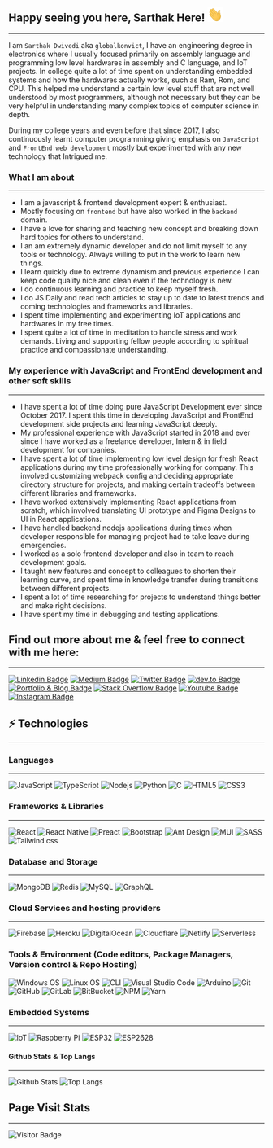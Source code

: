 ## Happy seeing you here, Sarthak Here! <img src="https://raw.githubusercontent.com/globalkonvict/globalkonvict/master/wave.gif" width="30px">

---

I am `Sarthak Dwivedi` aka `globalkonvict`, I have an engineering degree in electronics where I usually focused primarily on assembly language and programming low level hardwares in assembly and C language, and IoT projects. In college quite a lot of time spent on understanding embedded systems and how the hardwares actually works, such as Ram, Rom, and CPU. This helped me understand a certain low level stuff that are not well understood by most programmers, although not necessary but they can be very helpful in understanding many complex topics of computer science in depth.

During my college years and even before that since 2017, I also continuously learnt computer programming giving emphasis on `JavaScript` and `FrontEnd web development` mostly but experimented with any new technology that Intrigued me.

### What I am about

---

- I am a javascript & frontend development expert & enthusiast.
- Mostly focusing on `frontend` but have also worked in the `backend` domain.
- I have a love for sharing and teaching new concept and breaking down hard topics for others to understand.
- I an am extremely dynamic developer and do not limit myself to any tools or technology. Always willing to put in the work to learn new things.
- I learn quickly due to extreme dynamism and previous experience I can keep code quality nice and clean even if the technology is new.
- I do continuous learning and practice to keep myself fresh.
- I do JS Daily and read tech articles to stay up to date to latest trends and coming technologies and frameworks and libraries.
- I spent time implementing and experimenting IoT applications and hardwares in my free times.
- I spent quite a lot of time in meditation to handle stress and work demands. Living and supporting fellow people according to spiritual practice and compassionate understanding.

### My experience with JavaScript and FrontEnd development and other soft skills

---

- I have spent a lot of time doing pure JavaScript Development ever since October 2017. I spent this time in developing JavaScript and FrontEnd development side projects and learning JavaScript deeply.
- My professional experience with JavaScript started in 2018 and ever since I have worked as a freelance developer, Intern & in field development for companies.
- I have spent a lot of time implementing low level design for fresh React applications during my time professionally working for company. This involved customizing webpack config and deciding appropriate directory structure for projects, and making certain tradeoffs between different libraries and frameworks.
- I have worked extensively implementing React applications from scratch, which involved translating UI prototype and Figma Designs to UI in React applications.
- I have handled backend nodejs applications during times when developer responsible for managing project had to take leave during emergencies.
- I worked as a solo frontend developer and also in team to reach development goals.
- I taught new features and concept to colleagues to shorten their learning curve, and spent time in knowledge transfer during transitions between different projects.
- I spent a lot of time researching for projects to understand things better and make right decisions.
- I have spent my time in debugging and testing applications.

## Find out more about me & feel free to connect with me here:

---

[![Linkedin Badge](https://img.shields.io/badge/-globalkonvict-blue?style=flat-square&logo=Linkedin&logoColor=white&link=https://www.linkedin.com/in/globalkonvict/)](https://www.linkedin.com/in/globalkonvict/)
[![Medium Badge](https://img.shields.io/badge/-@globalkonvict-03a57a?style=flat-square&labelColor=000000&logo=Medium&link=https://globalkonvict.medium.com/)](https://globalkonvict.medium.com/)
[![Twitter Badge](https://img.shields.io/badge/-globalkonvict-3CBDB1?style=flat-square&logo=Twitter&logoColor=FFFFFFlink=https://twitter.com/globalkonvict)](https://twitter.com/globalkonvict)
[![dev.to Badge](https://img.shields.io/badge/-Dev.to-008000?style=flat-square&logo=devdotto&logoColor=FFFFFFlink=https://dev.to/globalkonvict)](https://dev.to/globalkonvict)
[![Portfolio & Blog Badge](https://img.shields.io/badge/-Personal%20Website-000000?style=flat-square&logo=Bloglovin&logoColor=FFFFFFlink=https://dev.to/globalkonvict)](https://dev.to/globalkonvict)
[![Stack Overflow Badge](https://img.shields.io/badge/-Stack%20Overflow-008000?style=flat-square&logo=stackoverflow&logoColor=FFFFFFlink=https://dev.to/globalkonvict)](https://dev.to/globalkonvict)
[![Youtube Badge](https://img.shields.io/badge/-globalkonvict-darkred?style=flat-square&logo=youtube&logoColor=white&link=https://www.youtube.com/channel/UCucVKfoj5IqzbCCnButhwpg)](https://www.youtube.com/channel/UCucVKfoj5IqzbCCnButhwpg)
[![Instagram Badge](https://img.shields.io/badge/-globalkonvict-purple?style=flat-square&logo=instagram&logoColor=white&link=https://instagram.com/globalkonvict/)](https://instagram.com/globalkonvict)

## ⚡ Technologies

---

### Languages

---

![JavaScript](https://img.shields.io/badge/-JavaScript-black?style=flat-square&logo=javascript)
![TypeScript](https://img.shields.io/badge/-TypeScript-004466?style=flat-square&logo=typescript)
![Nodejs](https://img.shields.io/badge/-Nodejs-black?style=flat-square&logo=Node.js)
![Python](https://img.shields.io/badge/-Python-black?style=flat-square&logo=Python)
![C](https://img.shields.io/badge/-C-00599C?style=flat-square&logo=c)
![HTML5](https://img.shields.io/badge/-HTML5-E34F26?style=flat-square&logo=html5&logoColor=white)
![CSS3](https://img.shields.io/badge/-CSS3-1572B6?style=flat-square&logo=css3)

### Frameworks & Libraries

---

![React](https://img.shields.io/badge/-React-black?style=flat-square&logo=react)
![React Native](https://img.shields.io/badge/-React%20Native-black?style=flat-square&logo=react)
![Preact](https://img.shields.io/badge/-Preact-673AB8?style=flat-square&logo=preact)
![Bootstrap](https://img.shields.io/badge/-Bootstrap-563D7C?style=flat-square&logo=bootstrap)
![Ant Design](https://img.shields.io/badge/-Ant%20Design-0170FE?style=flat-square&logo=antdesign)
![MUI](https://img.shields.io/badge/-MUI-757575?style=flat-square&logo=mui)
![SASS](https://img.shields.io/badge/-Sass-9D0FB0?style=flat-square&logo=sass)
![Tailwind css](https://img.shields.io/badge/-Tailwind%20CSS-512BD4?style=flat-square&logo=tailwindcss)

### Database and Storage

---

![MongoDB](https://img.shields.io/badge/-MongoDB-black?style=flat-square&logo=mongodb)
![Redis](https://img.shields.io/badge/-Redis-black?style=flat-square&logo=Redis)
![MySQL](https://img.shields.io/badge/-MySQL-black?style=flat-square&logo=mysql)
![GraphQL](https://img.shields.io/badge/-GraphQL-E10098?style=flat-square&logo=graphql)

### Cloud Services and hosting providers

---

![Firebase](https://img.shields.io/badge/-Firebase-D83B01?style=flat-square&logo=firebase)
![Heroku](https://img.shields.io/badge/-Heroku-430098?style=flat-square&logo=heroku)
![DigitalOcean](https://img.shields.io/badge/-Digital%20Ocean-darkblue?style=flat-square&logo=digitalocean)
![Cloudflare](https://img.shields.io/badge/-Cloudflare-DA1F26?style=flat-square&logo=cloudflare)
![Netlify](https://img.shields.io/badge/-Netlify-1867C0?style=flat-square&logo=netlify)
![Serverless](https://img.shields.io/badge/-Serverless-0068FF?style=flat-square&logo=serverless)

### Tools & Environment (Code editors, Package Managers, Version control & Repo Hosting)

![Windows OS](https://img.shields.io/badge/-Windows-0078D6?style=flat-square&logo=Windows)
![Linux OS](https://img.shields.io/badge/-Linux-DE00A5?style=flat-square&logo=linux)
![CLI](https://img.shields.io/badge/-CLI-000000?style=flat-square&logo=linux)
![Visual Studio Code](https://img.shields.io/badge/-Visual%20Studio%20Code-007ACC?style=flat-square&logo=visualstudiocode)
![Arduino](https://img.shields.io/badge/-Arduino-darkblue?style=flat-square&logo=arduino)
![Git](https://img.shields.io/badge/-Git-black?style=flat-square&logo=git)
![GitHub](https://img.shields.io/badge/-GitHub-181717?style=flat-square&logo=github)
![GitLab](https://img.shields.io/badge/-GitLab-FCA121?style=flat-square&logo=gitlab)
![BitBucket](https://img.shields.io/badge/-BitBucket-darkblue?style=flat-square&logo=bitbucket)
![NPM](https://img.shields.io/badge/-NPM-CB3837?style=flat-square&logo=npm)
![Yarn](https://img.shields.io/badge/-Yarn-000000?style=flat-square&logo=yarn)

### Embedded Systems

---

![IoT](https://img.shields.io/badge/-IoT-4285F4?style=flat-square&logo=esphome)
![Raspberry Pi](https://img.shields.io/badge/-Raspberry%20Pi-C51A4A?style=flat-square&logo=Raspberry-Pi)
![ESP32](https://img.shields.io/badge/-ESP32-4285F4?style=flat-square&logo=esphome)
![ESP2628](https://img.shields.io/badge/-ESP8266-C51A4A?style=flat-square&logo=esphome)

<!-- ![Java](https://img.shields.io/badge/-java-E34A86?style=flat-square&logo=java) -->
<!-- ![ElasticSearch](https://img.shields.io/badge/-ElasticSearch-005571?style=flat-square&logo=elasticsearch) -->
<!-- ![Apollo GraphQL](https://img.shields.io/badge/-Apollo%20GraphQL-311C87?style=flat-square&logo=apollo-graphql) -->
<!-- ![PostgreSQL](https://img.shields.io/badge/-PostgreSQL-336791?style=flat-square&logo=postgresql) -->
<!-- ![Docker](https://img.shields.io/badge/-Docker-black?style=flat-square&logo=docker) -->
<!-- ![Amazon AWS](https://img.shields.io/badge/Amazon%20AWS-232F3E?style=flat-square&logo=amazon-aws) -->
<!-- ![Microsoft Azure](https://img.shields.io/badge/Microsoft%20Azure-232F7E?style=flat-square&logo=microsoft-azure) -->
<!-- ![Google Cloud](https://img.shields.io/badge/Google%20Cloud-black?style=flat-square&logo=google-cloud) -->

#### Github Stats & Top Langs

---

![Github Stats](https://github-readme-stats.vercel.app/api?username=globalkonvict&count_private=true&show_icons=true&include_all_commits=true&langs_count=10)
![Top Langs](https://github-readme-stats.vercel.app/api/top-langs/?username=globalkonvict&layout=compact)

## Page Visit Stats

---

![Visitor Badge](https://visitor-badge.laobi.icu/badge?page_id=globalkonvict)
